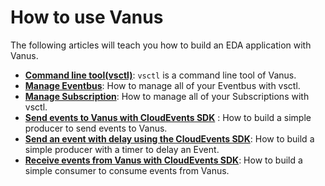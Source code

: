 # How to use Vanus

The following articles will teach you how to build an EDA application with Vanus.

- [**Command line tool(vsctl)**](how-to/vsctl.md): `vsctl` is a command line tool of Vanus.
- [**Manage Eventbus**](how-to/manage-eventbus.md): How to manage all of your Eventbus with vsctl.
- [**Manage Subscription**](how-to/manage-subscription.md): How to manage all of your Subscriptions with vsctl.
- [**Send events to Vanus with CloudEvents SDK**](how-to/produce/using-sdk.md) : How to build a simple producer to send events to Vanus.
- [**Send an event with delay using the CloudEvents SDK**](how-to/produce/send-delay-event.md): How to build a simple producer with a timer to delay an Event.
- [**Receive events from Vanus with CloudEvents SDK**](how-to/consume/using-sdk.md): How to build a simple consumer to consume events from Vanus.
